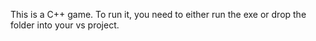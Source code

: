 This is a C++ game.  To run it, you need to either run the exe or drop the folder into your vs project.
